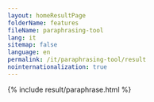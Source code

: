 ```yaml
---
layout: homeResultPage
folderName: features
fileName: paraphrasing-tool
lang: it
sitemap: false
language: en
permalink: /it/paraphrasing-tool/result
nointernationalization: true
---
```

{% include result/paraphrase.html %}

<script src="/js/result/paraprashing.js" data-foldername="{{page.folderName}}" data-lang="{{page.lang}}"></script>